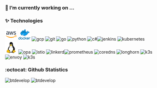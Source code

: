 ### 🔭 I’m currently working on ...

<!--
**BTDevelop/btdevelop** is a ✨ _special_ ✨ repository because its `README.md` (this file) appears on your GitHub profile.

Here are some ideas to get you started:

- 🔭 I’m currently working on ...
- 🌱 I’m currently learning ...
- 👯 I’m looking to collaborate on ...
- 🤔 I’m looking for help with ...
- 💬 Ask me about ...
- 📫 How to reach me: ...
- 😄 Pronouns: ...
- ⚡ Fun fact: ...
-->

### ✨ Technologies
<p align="left" color="white"><img src="https://github.com/github/explore/raw/main/topics/aws/aws.png" alt="aws" width="40" height="40" title="aws" /> <img src="https://github.com/github/explore/raw/main/topics/docker/docker.png" alt="docker" width="40" height="40" title="docker" /> <img src="https://www.vectorlogo.zone/logos/google_cloud/google_cloud-icon.svg" alt="gcp" width="40" height="40" title="gcp" /> <img src="https://www.vectorlogo.zone/logos/git-scm/git-scm-icon.svg" alt="git" width="40" height="40" title="git" /> <img src="https://github.com/abranhe/programming-languages-logos/blob/master/src/go/go.png" alt="go" width="40" height="40" title="golang" /> <img src="https://github.com/abranhe/programming-languages-logos/blob/master/src/python/python.png" alt="python" width="40" height="40" title="python" /> <img src="https://github.com/abranhe/programming-languages-logos/blob/master/src/csharp/csharp.png" alt="c#" width="40" height="40" title="c#" /><img src="https://www.vectorlogo.zone/logos/jenkins/jenkins-icon.svg" alt="jenkins" width="40" height="40" title="jenkins"/> <img src="https://cncf-branding.netlify.app/img/projects/kubernetes/icon/color/kubernetes-icon-color.png" alt="kubernetes" width="40" height="40" title="kubernetes"/> <img src="https://github.com/github/explore/raw/main/topics/linux/linux.png" alt="linux" width="40" height="40"/> <img src="https://cncf-branding.netlify.app/img/projects/opa/icon/color/opa-icon-color.png" alt="opa" width="40" height="40" title="opa"/> <img src="https://camo.githubusercontent.com/bd5b74426b7087fe4c8568458993dfff11001c3b9f0a2483e1da43650cbe0672/68747470733a2f2f7777772e766563746f726c6f676f2e7a6f6e652f6c6f676f732f697374696f696f2f697374696f696f2d69636f6e2e737667" alt="istio" width="40" height="40"/> <img src="https://cncf-branding.netlify.app/img/projects/linkerd/icon/color/linkerd-icon-color.png" alt="linkerd" width="40" height="40" title="linkerd"/><img src="https://cncf-branding.netlify.app/img/projects/prometheus/icon/color/prometheus-icon-color.png" alt="prometheus" width="40" height="40" title="prometheus"/> <img src="https://cncf-branding.netlify.app/img/projects/coredns/icon/color/coredns-icon-color.png" alt="coredns" width="40" height="40" title="coredns"/> <img src="https://cncf-branding.netlify.app/img/projects/longhorn/icon/color/longhorn-icon-color.png" alt="longhorn" width="40" height="40" title="longhorn"/> <img src="https://cncf-branding.netlify.app/img/projects/k3s/icon/color/k3s-icon-color.png" alt="k3s" width="40" height="40"/> <img src="https://cncf-branding.netlify.app/img/projects/envoy/icon/color/envoy-icon-color.png" alt="envoy" width="40" height="40" title="envoy"/> <img src="https://cncf-branding.netlify.app/img/projects/helm/icon/color/helm-icon-color.png" alt="k3s" width="40" height="40"/>
</p>

### :octocat: Github Statistics
<p align="left">
<img  src="https://github-readme-stats.vercel.app/api?username=btdevelop&show_icons=true&theme=radical" alt="btdevelop" width="400" height="150" />
<img src="https://github-readme-stats.vercel.app/api/top-langs/?username=btdevelop&layout=compact&hide=html&theme=radical" alt="btdevelop" width="400" height="150" padding-left: 0px;/>
</p>
